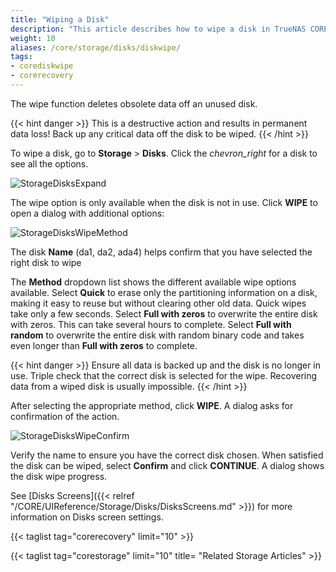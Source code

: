 ```yaml
---
title: "Wiping a Disk"
description: "This article describes how to wipe a disk in TrueNAS CORE."
weight: 10
aliases: /core/storage/disks/diskwipe/
tags:
- corediskwipe
- corerecovery
---
```


The wipe function deletes obsolete data off an unused disk.

{{< hint danger >}}
This is a destructive action and results in permanent data loss!
Back up any critical data off the disk to be wiped.
{{< /hint >}}

To wipe a disk, go to **Storage** > **Disks**.
Click the <i class="material-icons" aria-hidden="true" title="Expand">chevron_right</i> for a disk to see all the options.

![StorageDisksExpand](/images/CORE/12.0/StorageDisksExpand.png "Disk Options")

The wipe option is only available when the disk is not in use.
Click **WIPE** to open a dialog with additional options:

![StorageDisksWipeMethod](/images/CORE/12.0/StorageDisksWipeMethod.png "Disk Wipe Options")

The disk **Name** (da1, da2, ada4) helps confirm that you have selected the right disk to wipe

The **Method** dropdown list shows the different available wipe options available. Select **Quick** to erase only the partitioning information on a disk, making it easy to reuse but without clearing other old data. Quick wipes take only a few seconds. Select **Full with zeros** to overwrite the entire disk with zeros. This can take several hours to complete. Select **Full with random** to overwrite the entire disk with random binary code and takes even longer than **Full with zeros** to complete.

{{< hint danger >}}
Ensure all data is backed up and the disk is no longer in use.
Triple check that the correct disk is selected for the wipe.
Recovering data from a wiped disk is usually impossible.
{{< /hint >}}

After selecting the appropriate method, click **WIPE**.
A dialog asks for confirmation of the action.

![StorageDisksWipeConfirm](/images/CORE/12.0/StorageDisksWipeConfirm.png "Wipe Confirmation")

Verify the name to ensure you have the correct disk chosen.
When satisfied the disk can be wiped, select **Confirm** and click **CONTINUE**.
A dialog shows the disk wipe progress.

See [Disks Screens]({{< relref "/CORE/UIReference/Storage/Disks/DisksScreens.md" >}}) for more information on Disks screen settings.

{{< taglist tag="corerecovery" limit="10" >}}

{{< taglist tag="corestorage" limit="10" title= "Related Storage Articles" >}}
